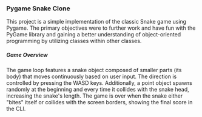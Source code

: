 ### Pygame Snake Clone
This project is a simple implementation of the classic Snake game using Pygame. The primary objectives were to further work and have fun with the PyGame library and gaining a better understanding of object-oriented programming by utilizing classes within other classes.

##### Game Overview

The game loop features a snake object composed of smaller parts (its body) that moves continuously based on user input. 
The direction is controlled by pressing the WASD keys. Additionally, a point object spawns randomly at the beginning and every time it collides with the snake head, increasing the snake's length.
The game is over when the snake either "bites" itself or collides with the screen borders, showing the final score in the CLI.

